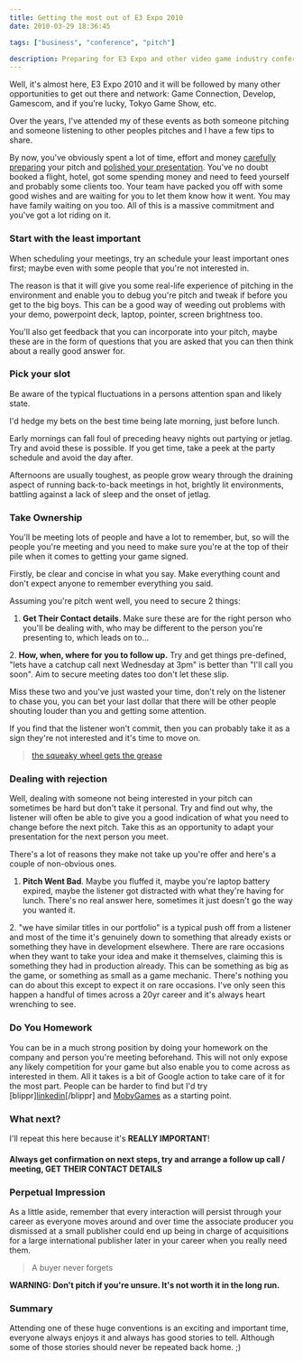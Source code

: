 ```yaml
---
title: Getting the most out of E3 Expo 2010
date: 2010-03-29 18:36:45

tags: ["business", "conference", "pitch"]

description: Preparing for E3 Expo and other video game industry conferences to make the most of your video game pitch and meetings
---
```


Well, it's almost here, E3 Expo 2010 and it will be followed by many
other opportunities to get out there and
network: Game Connection,
Develop, Gamescom, and if you're lucky, Tokyo Game Show, etc.

Over the years, I've attended my of these events as both someone
pitching and someone listening to other peoples pitches and I have a few
tips to share.

By now, you've obviously spent a lot of time, effort and money
[carefully preparing](/2010/06/improve-pitch.html) your pitch and
[polished your presentation](/2010/06/improve-pitch-part-2-2.html).
You've no doubt booked a flight, hotel, got some spending money and need
to feed yourself and probably some clients too. Your team have packed
you off with some good wishes and are waiting for you to let them know
how it went. You may have family waiting on you too. All of this is a
massive commitment and you've got a lot riding on it.

### Start with the least important

When scheduling your meetings, try an schedule your least important ones
first; maybe even with some people that you're not interested in.

The reason is that it will give you some real-life experience of
pitching in the environment and enable you to debug you're pitch and
tweak if before you get to the big boys. This can be a good way of
weeding out problems with your demo, powerpoint deck, laptop, pointer,
screen brightness too.

You'll also get feedback that you can incorporate into your pitch, maybe
these are in the form of questions that you are asked that you can then
think about a really good answer for.

### Pick your slot

Be aware of the typical fluctuations in a persons attention span and
likely state.

I'd hedge my bets on the best time being late morning, just before
lunch.

Early mornings can fall foul of preceding heavy nights out partying or
jetlag. Try and avoid these is possible. If you get time, take a peek at
the party schedule and avoid the day after.

Afternoons are usually toughest, as people grow weary through the
draining aspect of running back-to-back meetings in hot, brightly lit
environments, battling against a lack of sleep and the onset of jetlag.

### Take Ownership

You'll be meeting lots of people and have a lot to remember, but, so
will the people you're meeting and you need to make sure you're at the
top of their pile when it comes to getting your game signed.

Firstly, be clear and concise in what you say. Make everything count and
don't expect anyone to remember everything you said.

Assuming you're pitch went well, you need to secure 2 things:

1.  **Get Their Contact details**. Make sure these are for the right
    person who you'll be dealing with, who may be different to the person
    you're presenting to, which leads on to...

2\. **How, when, where for you to follow up.** Try and get things
pre-defined, "lets have a catchup call next Wednesday at 3pm" is better
than "I'll call you soon". Aim to secure meeting dates too don't let
these slip.

Miss these two and you've just wasted your time, don't rely on the
listener to chase you, you can bet your last dollar that there will be
other people shouting louder than you and getting some attention.

If you find that the listener won't commit, then you can probably take
it as a sign they're not interested and it's time to move on.

> [the squeaky wheel gets the
> grease](http://www.urbandictionary.com/define.php?term=squeaky%20wheel%20gets%20the%20grease)

### Dealing with rejection

Well, dealing with someone not being interested in your pitch can
sometimes be hard but don't take it personal. Try and find out why, the
listener will often be able to give you a good indication of what you
need to change before the next pitch. Take this as an opportunity to
adapt your presentation for the next person you meet.

There's a lot of reasons they make not take up you're offer and here's a
couple of non-obvious ones.

1.  **Pitch Went Bad**. Maybe you fluffed it, maybe you're laptop
    battery expired, maybe the listener got distracted with what they're
    having for lunch. There's no real answer here, sometimes it just doesn't
    go the way you wanted it.

2\. "we have similar titles in our portfolio" is a typical push off from
a listener and most of the time it's genuinely down to something that
already exists or something they have in development elsewhere.
There are rare occasions when they want to take your idea and make it
themselves, claiming this is something they had in production already.
This can be something as big as the game, or something as small as a
game mechanic.
There's nothing you can do about this except to expect it on rare
occasions. I've only seen this happen a handful of times across a 20yr
career and it's always heart wrenching to see.

### Do You Homework

You can be in a much strong position by doing your homework on the
company and person you're meeting beforehand. This will not only expose
any likely competition for your game but also enable you to come across
as interested in them.
All it takes is a bit of Google action to take care of it for the most
part.
People can be harder to find but I'd try
[blippr][linkedin](http://www.linkedin.com)[/blippr] and
[MobyGames](http://www.MobyGames.com) as a starting point.

### What next?

I'll repeat this here because it's **REALLY IMPORTANT**!

#### Always get confirmation on next steps, try and arrange a follow up call / meeting, GET THEIR CONTACT DETAILS

### Perpetual Impression

As a little aside, remember that every interaction will persist through
your career as everyone moves around and over time the associate
producer you dismissed at a small publisher could end up being in charge
of acquisitions for a large international publisher later in your career
when you really need them.

> A buyer never forgets

**WARNING: Don't pitch if you're unsure. It's not worth it in the long
run.**

### Summary

Attending one of these huge conventions is an exciting and important
time, everyone always enjoys it and always has good stories to tell.
Although some of those stories should never be repeated back home. ;)
